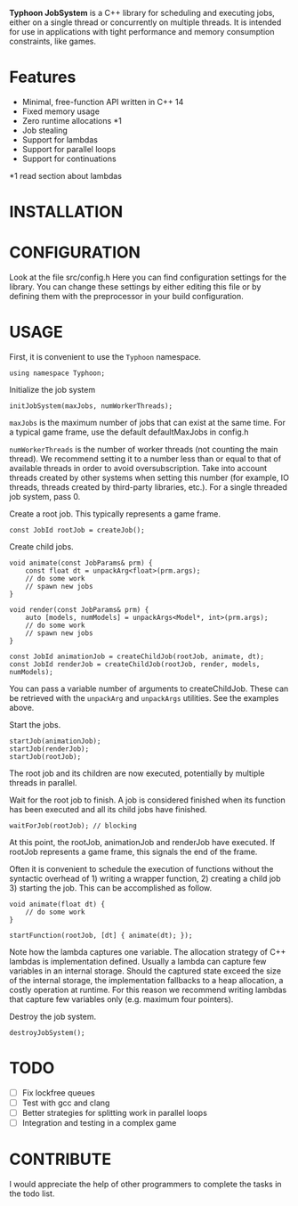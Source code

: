 **Typhoon JobSystem** is a C++ library for scheduling and executing jobs, either on a single thread or concurrently on multiple threads. It is intended for use in applications with tight performance and memory consumption constraints, like games.

# Features
- Minimal, free-function API written in C++ 14
- Fixed memory usage
- Zero runtime allocations *1
- Job stealing
- Support for lambdas 
- Support for parallel loops
- Support for continuations

*1 read section about lambdas

# INSTALLATION

# CONFIGURATION

Look at the file src/config.h Here you can find configuration settings for the library. You can change these settings by either editing this file or by defining them with the preprocessor in your build configuration.

# USAGE

First, it is convenient to use the ```Typhoon``` namespace.
```
using namespace Typhoon;
```
Initialize the job system
```
initJobSystem(maxJobs, numWorkerThreads);
```
```maxJobs``` is the maximum number of jobs that can exist at the same time. For a typical game frame, use the default defaultMaxJobs in config.h

```numWorkerThreads``` is the number of worker threads (not counting the main thread). We recommend setting it to a number less than or equal to that of available threads in order to avoid oversubscription. Take into account threads created by other systems when setting this number (for example, IO threads, threads created by third-party libraries, etc.).
For a single threaded job system, pass 0.

Create a root job. This typically represents a game frame.
```
const JobId rootJob = createJob();
```
Create child jobs. 
```
void animate(const JobParams& prm) {
	const float dt = unpackArg<float>(prm.args);
	// do some work
	// spawn new jobs
}

void render(const JobParams& prm) {
	auto [models, numModels] = unpackArgs<Model*, int>(prm.args);
	// do some work
	// spawn new jobs
}

const JobId animationJob = createChildJob(rootJob, animate, dt);
const JobId renderJob = createChildJob(rootJob, render, models, numModels);
```
You can pass a variable number of arguments to createChildJob. These can be retrieved with the ```unpackArg``` and ```unpackArgs``` utilities. See the examples above.

Start the jobs.
```
startJob(animationJob);
startJob(renderJob);
startJob(rootJob);
```
The root job and its children are now executed, potentially by multiple threads in parallel.

Wait for the root job to finish. A job is considered finished when its function has been executed and all its child jobs have finished.
```
waitForJob(rootJob); // blocking
```
At this point, the rootJob, animationJob and renderJob have executed. If rootJob represents a game frame, this signals the end of the frame. 

Often it is convenient to schedule the execution of functions without the syntactic overhead of 1) writing a wrapper function, 2) creating a child job 3) starting the job. This can be accomplished as follow.
```
void animate(float dt) {
	// do some work
}

startFunction(rootJob, [dt] { animate(dt); });
```
Note how the lambda captures one variable. The allocation strategy of C++ lambdas is implementation defined. Usually a lambda can capture few variables in an internal storage. Should the captured state exceed the size of the internal storage, the implementation fallbacks to a heap allocation, a costly operation at runtime. For this reason we recommend writing lambdas that capture few variables only (e.g. maximum four pointers).

Destroy the job system.
```
destroyJobSystem();
```
# TODO
- [ ] Fix lockfree queues
- [ ] Test with gcc and clang
- [ ] Better strategies for splitting work in parallel loops
- [ ] Integration and testing in a complex game

# CONTRIBUTE
I would appreciate the help of other programmers to complete the tasks in the todo list.
